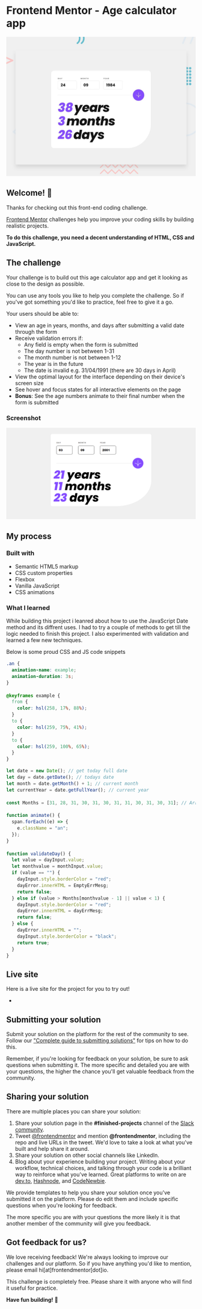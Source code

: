 # Frontend Mentor - Age calculator app

![Design preview for the Age calculator app coding challenge](./design/desktop-preview.jpg)

## Welcome! 👋

Thanks for checking out this front-end coding challenge.

[Frontend Mentor](https://www.frontendmentor.io) challenges help you improve your coding skills by building realistic projects.

**To do this challenge, you need a decent understanding of HTML, CSS and JavaScript.**

## The challenge

Your challenge is to build out this age calculator app and get it looking as close to the design as possible.

You can use any tools you like to help you complete the challenge. So if you've got something you'd like to practice, feel free to give it a go.

Your users should be able to:

- View an age in years, months, and days after submitting a valid date through the form
- Receive validation errors if:
  - Any field is empty when the form is submitted
  - The day number is not between 1-31
  - The month number is not between 1-12
  - The year is in the future
  - The date is invalid e.g. 31/04/1991 (there are 30 days in April)
- View the optimal layout for the interface depending on their device's screen size
- See hover and focus states for all interactive elements on the page
- **Bonus**: See the age numbers animate to their final number when the form is submitted

### Screenshot

![screenshot](/assets/images/screenshot.png)

## My process

### Built with

- Semantic HTML5 markup
- CSS custom properties
- Flexbox
- Vanilla JavaScript
- CSS animations

### What I learned

While building this project i leanred about how to use the JavaScript Date method and its diffrent uses. I had to try a couple of methods to get till the logic needed to finish this project. I also experimented with validation and learned a few new techniques.

Below is some proud CSS and JS code snippets

```css
.an {
  animation-name: example;
  animation-duration: 3s;
}

@keyframes example {
  from {
    color: hsl(258, 17%, 88%);
  }
  to {
    color: hsl(259, 75%, 41%);
  }
  to {
    color: hsl(259, 100%, 65%);
  }
}
```

```js
let date = new Date(); // get today full date
let day = date.getDate(); // todays date
let month = date.getMonth() + 1; // current month
let currentYear = date.getFullYear(); // current year

const Months = [31, 28, 31, 30, 31, 30, 31, 31, 30, 31, 30, 31]; // Array of days of months

function animate() {
  span.forEach((e) => {
    e.className = "an";
  });
}

function validateDay() {
  let value = dayInput.value;
  let monthvalue = monthInput.value;
  if (value == "") {
    dayInput.style.borderColor = "red";
    dayError.innerHTML = EmptyErrMesg;
    return false;
  } else if (value > Months[monthvalue - 1] || value < 1) {
    dayInput.style.borderColor = "red";
    dayError.innerHTML = dayErrMesg;
    return false;
  } else {
    dayError.innerHTML = "";
    dayInput.style.borderColor = "black";
    return true;
  }
}
```

## Live site

Here is a live site for the project for you to try out!

- 

## Submitting your solution

Submit your solution on the platform for the rest of the community to see. Follow our ["Complete guide to submitting solutions"](https://medium.com/frontend-mentor/a-complete-guide-to-submitting-solutions-on-frontend-mentor-ac6384162248) for tips on how to do this.

Remember, if you're looking for feedback on your solution, be sure to ask questions when submitting it. The more specific and detailed you are with your questions, the higher the chance you'll get valuable feedback from the community.

## Sharing your solution

There are multiple places you can share your solution:

1. Share your solution page in the **#finished-projects** channel of the [Slack community](https://www.frontendmentor.io/slack).
2. Tweet [@frontendmentor](https://twitter.com/frontendmentor) and mention **@frontendmentor**, including the repo and live URLs in the tweet. We'd love to take a look at what you've built and help share it around.
3. Share your solution on other social channels like LinkedIn.
4. Blog about your experience building your project. Writing about your workflow, technical choices, and talking through your code is a brilliant way to reinforce what you've learned. Great platforms to write on are [dev.to](https://dev.to/), [Hashnode](https://hashnode.com/), and [CodeNewbie](https://community.codenewbie.org/).

We provide templates to help you share your solution once you've submitted it on the platform. Please do edit them and include specific questions when you're looking for feedback.

The more specific you are with your questions the more likely it is that another member of the community will give you feedback.

## Got feedback for us?

We love receiving feedback! We're always looking to improve our challenges and our platform. So if you have anything you'd like to mention, please email hi[at]frontendmentor[dot]io.

This challenge is completely free. Please share it with anyone who will find it useful for practice.

**Have fun building!** 🚀
